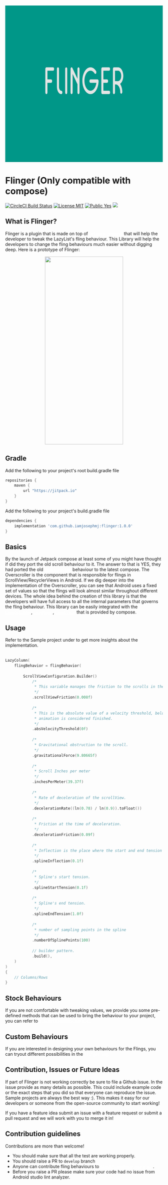 <p align="center">
  <img src="https://github.com/iamjosephmj/flinger/blob/develop/repo-media/flinger.jpeg"
       width="700"
       height="500"
       />
</p>

# Flinger (Only compatible with compose)

[![CircleCI Build Status](https://circleci.com/gh/willowtreeapps/spruce-android.svg?style=shield)](https://app.circleci.com/projects/project-setup/github/iamjosephmj/flinger/)
[![License MIT](https://img.shields.io/badge/License-MIT-blue.svg?style=flat)](https://github.com/iamjosephmj/flinger/blob/main/LICENSE)
[![Public Yes](https://img.shields.io/badge/Public-yes-green.svg?style=flat)]()
[![](https://jitpack.io/v/iamjosephmj/flinger.svg)](https://jitpack.io/#iamjosephmj/flinger)


## What is Flinger?

<p>

Flinger is a plugin that is made on top
of <a style = "color: white" href ="https://developer.android.com/jetpack/compose">`jetpack compose`</a>
that will help the developer to tweak the LazyList's fling behaviour. This Library will help the
developers to change the fling behaviours much easier without digging deep. Here is a prototype of
Flinger:
</p>

<p align="center">
  <img src="https://github.com/iamjosephmj/flinger/blob/develop/repo-media/flinger-demo.gif" 
     width="250" 
     height="600" 
    />
</p>

## Gradle

Add the following to your project's root build.gradle file

```groovy
repositories {
    maven {
        url "https://jitpack.io"
    }
}
```

Add the following to your project's build.gradle file

```groovy
dependencies {
    implementation 'com.github.iamjosephmj:flinger:1.0.0'
}
```

## Basics

<p>

By the launch of Jetpack compose at least some of you might have thought if did they port the old
scroll behaviour to it. The answer to that is YES, they had ported the old
<a style = "color: white" href ="https://developer.android.com/reference/android/widget/OverScroller">`Overscroller`</a>
behaviour to the latest compose. The Overscroller is the component that is responsible for flings in
ScrollView/RecyclerViews in Android. If we dig deeper into the implementation of the Overscroller,
you can see that Android uses a fixed set of values so that the flings will look almost similar
throughout different devices. The whole idea behind the creation of this library is that the
developers will have full access to all the internal parameters that governs the fling behaviour.
This library can be easily integrated with
the <a style = "color: white" href ="https://developer.android.com/jetpack/compose/lists">`LazyColumns`</a>
,
<a style = "color: white" href ="https://developer.android.com/jetpack/compose/lists">`LazyRows`</a>
,
<a style = "color: white" href ="https://developer.android.com/jetpack/compose/lists">`LazyLists`</a>
that is provided by compose.
</p>

## Usage

Refer to the Sample project under to get more insights about the implementation.

```kotlin

LazyColumn(
    flingBehavior = flingBehavior(

        ScrollViewConfiguration.Builder()
            /*
             * This variable manages the friction to the scrolls in the LazyColumn
             */
            .scrollViewFriction(0.008f)

            /*
             * This is the absolute value of a velocity threshold, below which the
             * animation is considered finished.
             */
            .absVelocityThreshold(0f)

            /*
             * Gravitational obstruction to the scroll.
             */
            .gravitationalForce(9.80665f)

            /*
             * Scroll Inches per meter
             */
            .inchesPerMeter(39.37f)

            /*
             * Rate of deceleration of the scrollView.
             */
            .decelerationRate((ln(0.78) / ln(0.9)).toFloat())

            /*
             * Friction at the time of deceleration.
             */
            .decelerationFriction(0.09f)

            /*
             * Inflection is the place where the start and end tension lines cross each other.
             */
            .splineInflection(0.1f)

            /*
             * Spline's start tension.
             */
            .splineStartTension(0.1f)

            /*
             * Spline's end tension.
             */
            .splineEndTension(1.0f)

            /*
             * number of sampling points in the spline
             */
            .numberOfSplinePoints(100)

            // builder pattern.
            .build(),
    )
)
{
    // Columns/Rows
}

```

## Stock Behaviours

If you are not comfortable with tweaking values, we provide you some pre-defined methods that can be
used to bring the behaviour to your project, you can refer to
<a style = "color: white" href ="https://github.com/iamjosephmj/flinger/blob/main/flinger/src/main/java/io/iamjosephmj/flinger/bahaviours/StockFlingBehaviours.kt">`StockFlingBehaviours.kt`</a>

## Custom Behaviours

If you are interested in designing your own behaviours for the Flings, you can tryout different
possibilities in
the <a style = "color: white" href ="https://github.com/iamjosephmj/flinger/tree/develop/apk/">`Flinger app`</a>

## Contribution, Issues or Future Ideas

If part of Flinger is not working correctly be sure to file a Github issue. In the issue provide as
many details as possible. This could include example code or the exact steps that you did so that
everyone can reproduce the issue. Sample projects are always the best way :). This makes it easy for
our developers or someone from the open-source community to start working!

If you have a feature idea submit an issue with a feature request or submit a pull request and we
will work with you to merge it in!

## Contribution guidelines

Contributions are more than welcome!
- You should make sure that all the test are working properly.
- You should raise a PR to `develop` branch
- Anyone can contribute fling behaviours
to <a style = "color: white" href ="https://github.com/iamjosephmj/flinger/blob/main/flinger/src/main/java/io/iamjosephmj/flinger/bahaviours/StockFlingBehaviours.kt">`StockFlingBehaviours.kt`</a>
. 
- Before you raise a PR please make sure your code had no issue from Android studio lint analyzer.  

